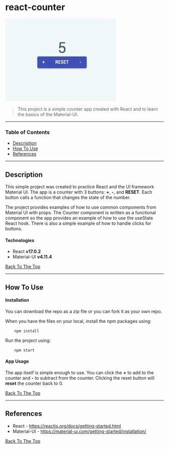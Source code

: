 # react-counter

![React Counter IMG](react-counter-img.JPG)

> This project is a simple counter app created with React and to learn the basics of the Material-UI.

---

### Table of Contents


- [Description](#description)
- [How To Use](#how-to-use)
- [References](#references)

---

## Description

This simple project was created to practice React and the UI framework Material UI. The app is a counter with 3 buttons: **+**, **-**, and **RESET**. Each button calls a function that changes the state of the number.

The project provides examples of how to use common components from Material UI with props. The Counter component is written as a functional component so the app provides an example of how to use the useState React hook. There is also a simple example of how to handle clicks for buttons.

#### Technologies

- React **v17.0.2**
- Material-UI **v4.11.4**

[Back To The Top](#react-counter)

---

## How To Use

#### Installation
You can download the repo as a zip file or you can fork it as your own repo.

When you have the files on your local, install the npm packages using:
```
    npm install
```

Run the project using:
```
    npm start
```

#### App Usage
The app itself is simple enough to use. You can click the **+** to add to the counter and **-** to subtract from the counter. Clicking the reset button will **reset** the counter back to 0.

[Back To The Top](#react-counter)

---

## References

- React - https://reactjs.org/docs/getting-started.html
- Material-UI - https://material-ui.com/getting-started/installation/


[Back To The Top](#react-counter)